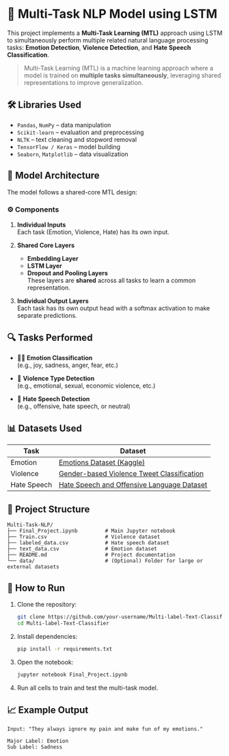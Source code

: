 
# 🧠 Multi-Task NLP Model using LSTM

This project implements a **Multi-Task Learning (MTL)** approach using LSTM to simultaneously perform multiple related natural language processing tasks: **Emotion Detection**, **Violence Detection**, and **Hate Speech Classification**.

> Multi-Task Learning (MTL) is a machine learning approach where a model is trained on **multiple tasks simultaneously**, leveraging shared representations to improve generalization.

## 🛠️ Libraries Used

- `Pandas`, `NumPy` – data manipulation
- `Scikit-learn` – evaluation and preprocessing
- `NLTK` – text cleaning and stopword removal
- `TensorFlow / Keras` – model building
- `Seaborn`, `Matplotlib` – data visualization

## 🧱 Model Architecture

The model follows a shared-core MTL design:

### ⚙️ Components

1. **Individual Inputs**  
   Each task (Emotion, Violence, Hate) has its own input.

2. **Shared Core Layers**  
   - **Embedding Layer**
   - **LSTM Layer**
   - **Dropout and Pooling Layers**  
   These layers are **shared** across all tasks to learn a common representation.

3. **Individual Output Layers**  
   Each task has its own output head with a softmax activation to make separate predictions.

## 🔍 Tasks Performed

- 🧑‍🎤 **Emotion Classification**  
  (e.g., joy, sadness, anger, fear, etc.)

- 🔪 **Violence Type Detection**  
  (e.g., emotional, sexual, economic violence, etc.)

- 🚫 **Hate Speech Detection**  
  (e.g., offensive, hate speech, or neutral)

## 📊 Datasets Used

| Task         | Dataset | 
|--------------|---------|
| Emotion      | [Emotions Dataset (Kaggle)](https://www.kaggle.com/datasets/nelgiriyewithana/emotions) |
| Violence     | [Gender-based Violence Tweet Classification](https://www.kaggle.com/datasets/gauravduttakiit/gender-based-violence-tweet-classification?select=Train.csv) |
| Hate Speech  | [Hate Speech and Offensive Language Dataset](https://www.kaggle.com/datasets/mrmorj/hate-speech-and-offensive-language-dataset) |

## 📂 Project Structure

```
Multi-Task-NLP/
├── Final_Project.ipynb         # Main Jupyter notebook
├── Train.csv                   # Violence dataset
├── labeled_data.csv            # Hate speech dataset
├── text_data.csv               # Emotion dataset
├── README.md                   # Project documentation
└── data/                       # (Optional) Folder for large or external datasets
```

## 🚀 How to Run

1. Clone the repository:
   ```bash
   git clone https://github.com/your-username/Multi-label-Text-Classifier.git
   cd Multi-label-Text-Classifier
   ```

2. Install dependencies:
   ```bash
   pip install -r requirements.txt
   ```

3. Open the notebook:
   ```bash
   jupyter notebook Final_Project.ipynb
   ```

4. Run all cells to train and test the multi-task model.

## 📈 Example Output

```text
Input: "They always ignore my pain and make fun of my emotions."

Major Label: Emotion  
Sub Label: Sadness
```


